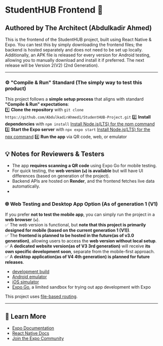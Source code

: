 # **StudentHUB Frontend** 📱  

## **Authored by The Architect (Abdulkadir Ahmed)**  

This is the frontend of the StudentHUB project, built using React Native & Expo. You can test this by simply downloading the frontend files; the backend is hosted separately and does not need to be set up locally. Additionally, an APK file is released for every version for Android testing, allowing you to manually download and install it if preferred. The next release will be Version 2(V2) (2nd Generation).

---

### **⚙️ "Compile & Run" Standard (The simply way to test this product)**  
This project follows a **simple setup process** that aligns with standard **"Compile & Run" expectations**:  
1️⃣ **Clone the repository**  with `git clone https://github.com/AbdulkadirAhmed1/StudentHUB-Project.git`
2️⃣ **Install dependencies** with `npm install`  [Install Node.js(LTS) for the npm command](https://nodejs.org/en)
3️⃣ **Start the Expo server** with `npx expo start`  [Install Node.js(LTS) for the npx command](https://nodejs.org/en)
4️⃣ **Run the app** via QR code, web, or emulator  

## **💡 Notes for Reviewers & Testers**  
- The app **requires scanning a QR code** using Expo Go for mobile testing.  
- For quick testing, the **web version (`w`) is available** but will have UI differences (based on generation of the project).  
- Backend APIs are hosted on **Render**, and the frontend fetches live data automatically.
- 
### **🌐 Web Testing and Desktop App Option (As of generation 1 (V1)**  
If you prefer **not to test the mobile app**, you can simply run the project in a **web browser** (`w`).  
✅ The web version is functional, but **note that this project is primarily designed for mobile (based on the current generation 1 (V1))**.  
✅ The **frontend is planned to be hosted in the future(as of v3.0 generation)**, allowing users to access the **web version without local setup**.  
✅ A **dedicated website version(as of V3 3rd generation)** will receive **its own specific development soon**, separate from the mobile-first approach. 
✅ A **desktop application(as of V4 4th generation) is planned for future releases**.  

- [development build](https://docs.expo.dev/develop/development-builds/introduction/)
- [Android emulator](https://docs.expo.dev/workflow/android-studio-emulator/)
- [iOS simulator](https://docs.expo.dev/workflow/ios-simulator/)
- [Expo Go](https://expo.dev/go), a limited sandbox for trying out app development with Expo

This project uses [file-based routing](https://docs.expo.dev/router/introduction).  

---

## **📖 Learn More**  
- [Expo Documentation](https://docs.expo.dev/)  
- [React Native Docs](https://reactnative.dev/)  
- [Join the Expo Community](https://discord.com/invite/expo)  

